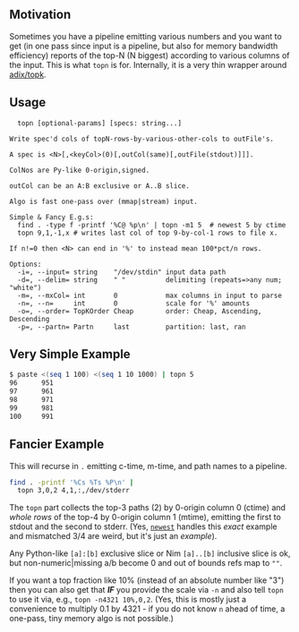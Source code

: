 Motivation
----------
Sometimes you have a pipeline emitting various numbers and you want to get (in
one pass since input is a pipeline, but also for memory bandwidth efficiency)
reports of the top-N (N biggest) according to various columns of the input.
This is what `topn` is for.  Internally, it is a very thin wrapper around
[adix/topk](https://github.com/c-blake/adix/blob/master/adix/topk.nim).

Usage
-----
```
  topn [optional-params] [specs: string...]

Write spec'd cols of topN-rows-by-various-other-cols to outFile's.

A spec is <N>[,<keyCol>(0)[,outCol(same)[,outFile(stdout)]]].

ColNos are Py-like 0-origin,signed.

outCol can be an A:B exclusive or A..B slice.

Algo is fast one-pass over (mmap|stream) input.

Simple & Fancy E.g.s:
  find . -type f -printf '%C@ %p\n' | topn -m1 5  # newest 5 by ctime
  topn 9,1,-1,x # writes last col of top 9-by-col-1 rows to file x.

If n!=0 then <N> can end in '%' to instead mean 100*pct/n rows.

Options:
  -i=, --input= string    "/dev/stdin" input data path
  -d=, --delim= string    " "          delimiting (repeats=>any num; "white")
  -m=, --mxCol= int       0            max columns in input to parse
  -n=, --n=     int       0            scale for '%' amounts
  -o=, --order= TopKOrder Cheap        order: Cheap, Ascending, Descending
  -p=, --partn= Partn     last         partition: last, ran
```

Very Simple Example
-------------------
```sh
$ paste <(seq 1 100) <(seq 1 10 1000) | topn 5
96      951
97      961
98      971
99      981
100     991
```

Fancier Example
---------------
This will recurse in `.` emitting c-time, m-time, and path names to a pipeline.
```sh
find . -printf '%Cs %Ts %P\n' |
  topn 3,0,2 4,1,:,/dev/stderr
```
The `topn` part collects the top-3 paths (2) by 0-origin column 0 (ctime) and
*whole rows* of the top-4 by 0-origin column 1 (mtime), emitting the first to
stdout and the second to stderr. (Yes, [`newest`](newest.md) handles this
*exact* example and mismatched 3/4 are weird, but it's just an *example*).

Any Python-like `[a]:[b]` exclusive slice or Nim `[a]..[b]` inclusive slice is
ok, but non-numeric|missing a/b become 0 and out of bounds refs map to `""`.

If you want a top fraction like 10% (instead of an absolute number like "3")
then you can also get that ***IF*** you provide the scale via `-n` and also
tell `topn` to use it via, e.g., `topn -n4321 10%,0,2`.  (Yes, this is mostly
just a convenience to multiply 0.1 by 4321 - if you do not know `n` ahead of
time, a one-pass, tiny memory algo is not possible.)

